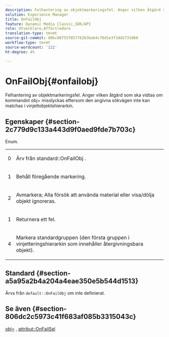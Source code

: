 ```yaml
---
description: Felhantering av objektmarkeringsfel. Anger vilken åtgärd som ska vidtas om kommandot obj= misslyckas eftersom den angivna sökvägen inte kan matchas i vinjettobjektshierarkin.
solution: Experience Manager
title: OnFailObj
feature: Dynamic Media Classic,SDK/API
role: Utvecklare,Affärsledare
translation-type: tm+mt
source-git-commit: d0bc88f55f857762b3bab4c76d1e3f3dd2733d60
workflow-type: tm+mt
source-wordcount: '122'
ht-degree: 4%

---
```



# OnFailObj{#onfailobj}

Felhantering av objektmarkeringsfel. Anger vilken åtgärd som ska vidtas om kommandot obj= misslyckas eftersom den angivna sökvägen inte kan matchas i vinjettobjektshierarkin.

## Egenskaper {#section-2c779d9c133a443d9f0aed9fde7b703c}

Enum.

<table id="simpletable_538B76AB784D4DEE9B8021A6BDCE06AB"> 
 <tr class="strow"> 
  <td class="stentry"> <p>0 </p> </td> 
  <td class="stentry"> <p>Ärv från <span class="codeph"> standard::OnFailObj </span>. </p> </td> 
 </tr> 
 <tr class="strow"> 
  <td class="stentry"> <p>1 </p> </td> 
  <td class="stentry"> <p>Behåll föregående markering. </p> </td> 
 </tr> 
 <tr class="strow"> 
  <td class="stentry"> <p>2 </p> </td> 
  <td class="stentry"> <p>Avmarkera; Alla försök att använda material eller visa/dölja objekt ignoreras. </p> </td> 
 </tr> 
 <tr class="strow"> 
  <td class="stentry"> <p>1 </p> </td> 
  <td class="stentry"> <p>Returnera ett fel. </p> </td> 
 </tr> 
 <tr class="strow"> 
  <td class="stentry"> <p>4 </p> </td> 
  <td class="stentry"> <p>Markera standardgruppen (den första gruppen i vinjetteringshierarkin som innehåller återgivningsbara objekt). </p> </td> 
 </tr> 
</table>

## Standard {#section-a5a95a2b4a204a4eae350e5b544d1513}

Ärvs från `default::OnFailObj` om inte definierat.

## Se även {#section-806dc2c5973c41f683af085b3315043c}

[obj=](../../../../../ir-api/http-protocol/image-rendering-api-ref/c-ir-http-protocol-ref/c-ir-http-protocol-command-reference/r-ir-obj.md#reference-31e7dac7931b4e0eb3c7589f120a1e6a) ,  [attribut::OnFailSel](../../../../../ir-api/material-cat/image-rendering-api-ref/c-ir-material-catalog/c-ir-attributes-reference/r-ir-onfailsel.md#reference-f95e4a4a3c02412b87a2b0acca8a5513)
